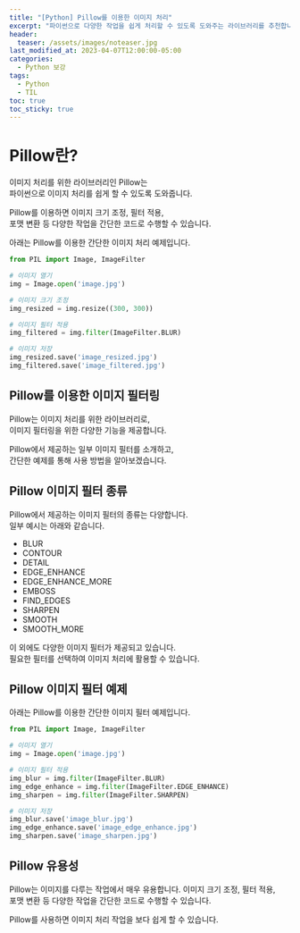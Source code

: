 ```yaml
---
title: "[Python] Pillow를 이용한 이미지 처리"
excerpt: "파이썬으로 다양한 작업을 쉽게 처리할 수 있도록 도와주는 라이브러리를 추천합니다."
header:
  teaser: /assets/images/noteaser.jpg
last_modified_at: 2023-04-07T12:00:00-05:00
categories:
  - Python 보강
tags:
  - Python
  - TIL
toc: true
toc_sticky: true
---
```

 
# Pillow란?   

이미지 처리를 위한 라이브러리인 Pillow는    
파이썬으로 이미지 처리를 쉽게 할 수 있도록 도와줍니다.   
    
Pillow를 이용하면 이미지 크기 조정, 필터 적용,    
포맷 변환 등 다양한 작업을 간단한 코드로 수행할 수 있습니다.   
 
아래는 Pillow를 이용한 간단한 이미지 처리 예제입니다.   
    
```python
from PIL import Image, ImageFilter

# 이미지 열기
img = Image.open('image.jpg')

# 이미지 크기 조정
img_resized = img.resize((300, 300))

# 이미지 필터 적용
img_filtered = img.filter(ImageFilter.BLUR)

# 이미지 저장
img_resized.save('image_resized.jpg')
img_filtered.save('image_filtered.jpg')
```

## Pillow를 이용한 이미지 필터링

Pillow는 이미지 처리를 위한 라이브러리로,    
이미지 필터링을 위한 다양한 기능을 제공합니다.   

Pillow에서 제공하는 일부 이미지 필터를 소개하고,    
간단한 예제를 통해 사용 방법을 알아보겠습니다.

## Pillow 이미지 필터 종류

Pillow에서 제공하는 이미지 필터의 종류는 다양합니다.    
일부 예시는 아래와 같습니다.   
    
- BLUR
- CONTOUR
- DETAIL
- EDGE_ENHANCE
- EDGE_ENHANCE_MORE
- EMBOSS
- FIND_EDGES
- SHARPEN
- SMOOTH
- SMOOTH_MORE

이 외에도 다양한 이미지 필터가 제공되고 있습니다.   
필요한 필터를 선택하여 이미지 처리에 활용할 수 있습니다.    

## Pillow 이미지 필터 예제

아래는 Pillow를 이용한 간단한 이미지 필터 예제입니다.

```python
from PIL import Image, ImageFilter

# 이미지 열기
img = Image.open('image.jpg')

# 이미지 필터 적용
img_blur = img.filter(ImageFilter.BLUR)
img_edge_enhance = img.filter(ImageFilter.EDGE_ENHANCE)
img_sharpen = img.filter(ImageFilter.SHARPEN)

# 이미지 저장
img_blur.save('image_blur.jpg')
img_edge_enhance.save('image_edge_enhance.jpg')
img_sharpen.save('image_sharpen.jpg')
```

## Pillow 유용성
Pillow는 이미지를 다루는 작업에서 매우 유용합니다. 이미지 크기 조정, 필터 적용,      
포맷 변환 등 다양한 작업을 간단한 코드로 수행할 수 있습니다.   
      
Pillow를 사용하면 이미지 처리 작업을 보다 쉽게 할 수 있습니다.    